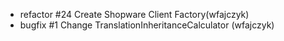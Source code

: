 - refactor #24 Create Shopware Client Factory(wfajczyk)
- bugfix #1 Change TranslationInheritanceCalculator (wfajczyk)
